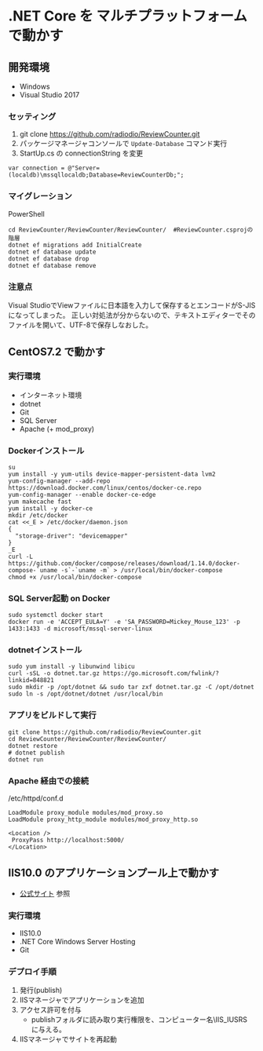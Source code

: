 # .NET Core を マルチプラットフォームで動かす

## 開発環境
* Windows
* Visual Studio 2017

### セッティング
1. git clone https://github.com/radiodio/ReviewCounter.git
1. パッケージマネージャコンソールで `Update-Database` コマンド実行
1. StartUp.cs の connectionString を変更
```
var connection = @"Server=(localdb)\mssqllocaldb;Database=ReviewCounterDb;";
```

### マイグレーション
PowerShell

```shell
cd ReviewCounter/ReviewCounter/ReviewCounter/  #ReviewCounter.csprojの階層
dotnet ef migrations add InitialCreate
dotnet ef database update
dotnet ef database drop
dotnet ef database remove
```

### 注意点
Visual StudioでViewファイルに日本語を入力して保存するとエンコードがS-JISになってしまった。
正しい対処法が分からないので、テキストエディターでそのファイルを開いて、UTF-8で保存しなおした。

## CentOS7.2 で動かす
### 実行環境
* インターネット環境
* dotnet
* Git
* SQL Server
* Apache (+ mod_proxy)

### Dockerインストール
```
su
yum install -y yum-utils device-mapper-persistent-data lvm2
yum-config-manager --add-repo https://download.docker.com/linux/centos/docker-ce.repo
yum-config-manager --enable docker-ce-edge
yum makecache fast
yum install -y docker-ce
mkdir /etc/docker
cat <<_E > /etc/docker/daemon.json
{
  "storage-driver": "devicemapper"
}
_E
curl -L https://github.com/docker/compose/releases/download/1.14.0/docker-compose-`uname -s`-`uname -m` > /usr/local/bin/docker-compose
chmod +x /usr/local/bin/docker-compose
```

### SQL Server起動 on Docker
```
sudo systemctl docker start
docker run -e 'ACCEPT_EULA=Y' -e 'SA_PASSWORD=Mickey_Mouse_123' -p 1433:1433 -d microsoft/mssql-server-linux
```

### dotnetインストール

```shell
sudo yum install -y libunwind libicu
curl -sSL -o dotnet.tar.gz https://go.microsoft.com/fwlink/?linkid=848821
sudo mkdir -p /opt/dotnet && sudo tar zxf dotnet.tar.gz -C /opt/dotnet
sudo ln -s /opt/dotnet/dotnet /usr/local/bin
```

### アプリをビルドして実行

```shell
git clone https://github.com/radiodio/ReviewCounter.git
cd ReviewCounter/ReviewCounter/ReviewCounter/
dotnet restore
# dotnet publish
dotnet run
```

### Apache 経由での接続
/etc/httpd/conf.d

```
LoadModule proxy_module modules/mod_proxy.so
LoadModule proxy_http_module modules/mod_proxy_http.so

<Location />
 ProxyPass http://localhost:5000/
</Location>
```

## IIS10.0 のアプリケーションプール上で動かす

* [公式サイト](https://docs.microsoft.com/en-us/aspnet/core/publishing/iis) 参照

### 実行環境
* IIS10.0
* .NET Core Windows Server Hosting
* Git

### デプロイ手順
1. 発行(publish)
1. IISマネージャでアプリケーションを追加
1. アクセス許可を付与
   * publishフォルダに読み取り実行権限を、コンピューター名\IIS_IUSRS に与える。
1. IISマネージャでサイトを再起動

